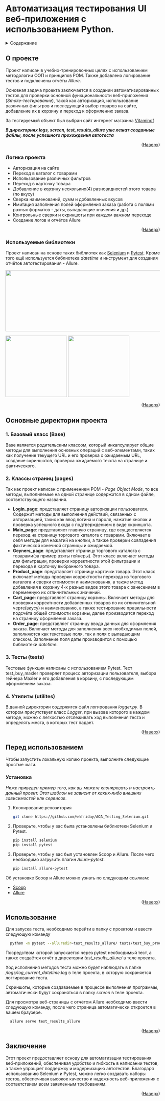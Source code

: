 
<a id="readme-top"></a>

# Автоматизация тестирования UI веб-приложения с использованием Python.







<!-- Содержание -->
<details>
  <summary>Содержание</summary>
  <ol>
    <li>
      <a href="#about-the-project">О проекте</a>
      <ul>
        <li><a href="#logic">Логика проекта</a></li>
        <li><a href="#built-with">Используемые библиотеки</a></li>
      </ul>
    </li>
    <li>
      <a href="#contains-project">Основные директории проекта</a>
      <ul>
        <li><a href="#base">Базовый класс (Base)</a></li>
        <li><a href="#pages">Классы страниц (pages)</a></li>
        <li><a href="#tests">Тесты (tests)</a></li>
        <li><a href="#util">Утилиты (utilites)</a></li>
      </ul>
    </li>
    <li>
      <a href="#getting-started">Перед использованием</a>
      <ul>
        <li><a href="#installation">Установка</a></li>
      </ul>
    </li>
    <li><a href="#usage">Использование</a></li>
    </li>
    <li><a href="#end">Заключение</a></li>
  </ol>
</details>



<!-- О ПРОЕКТЕ -->
## О проекте
<a id="about-the-project"></a>

Проект написан в учебно-тренировочных целях с использованием методологии OOП и принципов POM. Также добавлено логирование тестов и подключены отчёты *Allure*.

Основная задача проекта заключается в создании автоматизированных тестов для проверки основной функциональности веб-приложения (_Smoke-тестирование_), такой как авторизация, использование различных фильтров и последующий выбор товаров на сайте, добавление их в корзину и переход к оформлению заказа.

За тестируемый объект был выбран сайт интернет магазина [Vitaminof](https://vitaminof.ru/)

***В директориях logs, screen, test_results_allure уже лежат созданные файлы, после успешного прохождения автотеста***

<p align="right">(<a href="#readme-top">Наверх</a>)</p>

### Логика проекта
<a id="logic"></a> 

* Авторизация на сайте
* Переход в каталог с товарами
* Использование различных фильтров
* Переход в карточку товара
* Добавление в корзину нескольких(4) разновидностей этого товара (по вкусу)
* Сверка наименований, сумм и добавленных вкусов
* Имитация заполнения полей оформления заказа (работа с полями разных форматов - даты, выпадающие значения  и др.)
* Контрольные сверки и скриншоты при каждом важном переходе
* Создание логов и отчётов Allure


<p align="right">(<a href="#readme-top">Наверх</a>)</p>

### Используемые библиотеки
<a id="built-with"></a>


Проект написан на основе таких библиотек как [Selenium](https://www.selenium.dev/) и [Pytest](https://docs.pytest.org/en/stable/index.html). 
Кроме того ещё используется библиотека *datetime* и инструмент для создания отчётов автотестирования - Allure.

<img src="https://upload.wikimedia.org/wikipedia/commons/thumb/9/9f/Selenium_logo.svg/768px-Selenium_logo.svg.png" width="800" height="200">




<img src="https://upload.wikimedia.org/wikipedia/commons/thumb/b/ba/Pytest_logo.svg/900px-Pytest_logo.svg.png" width="200" height="200"> <img src="https://s3.eu-west-1.amazonaws.com/matrix.assets/7d6iut4zjwztrokzur1obe8jkvvw" width="200" height="200">





<p align="right">(<a href="#readme-top">Наверх</a>)</p>

## Основные директории проекта
<a id="contains-project"></a>

### 1. Базовый класс (Base)
<a id="base"></a>

Base является родительским классом, который инкапсулирует общие методы для выполнения основных операций с веб-элементами, таких как получение текущего URL и его проверка с ожидаемым URL, создание скриншотов, проверка ожидаемого текста на странице и фактического.

### 2. Классы страниц (pages)
<a id="pages"></a>

Так как проект написан с применением POM - _Page Object Mode_, то все методы, выполняемые на одной странице содержатся в одном файле, соответствующего названия.

* **Login_page**: представляет страницу авторизации пользователя. Содержит методы для выполнения действий, связанных с авторизацией, таких как ввод логина и пароля, нажатие кнопок и проверка успешного входа с подтверждением в виде скриншота.
* **Main_page**: представляет главную страницу, где осуществляется переход на страницу торгового каталога с товарами. Включает в себя методы для нажатий на кнопки, а также проверки совпадения фактической конечной страницы и ожидаемой.
* **Geyners_page**: представляет страницу торгового каталога с товарами(за пример взяты гейнеры).  Этот класс включает методы для фильтрации, проверки корректности этой фильтрации и перехода в карточку выбранного товара.
* **Product_page**: представляет страницу карточки товара. Этот класс включает методы проверки корректности перехода из торгового каталога и сверки стоимости и наименования, а также метод добавления в корзину 4-х разных видов этого товара с занесением в переменную их отличительных значений.
 * **Cart_page**: представляет страницу корзины.  Включает методы для проверки корректности добавленных товаров по их отличительной черте(вкусу) и наименованию, а также тестирование правильности подсчёта общей стоимости корзины, далее производится переход на страницу оформления заказа.
* **Order_page**: представляет страницу ввода данных для оформления заказа. Включает методы для заполнения всех необходимых полей, заполняются как текстовые поля, так и поля с выпадающим списком. Заполнение поля даты производится с помощью библиотеки _datetime_.

### 3. Тесты (tests)
<a id="tests"></a>

Тестовые функции написаны с использованием Pytest. Тест test_buy_maxler проверяет процесс авторизации пользователя, выбора гейнера Maxler и его добавления в корзину, с последующим оформлением заказа.

### 4. Утилиты (utilites)
<a id="util"></a>

В данной директории содержится файл логирования *logger.py*. В котором присутствует класс *Logger*, при вызове которого в каждом методе, можно с легкостью отслеживать ход выполнения теста и определять места, в которых тест падает.


<p align="right">(<a href="#readme-top">Наверх</a>)</p>


<!-- Перед использованием -->
## Перед использованием
<a id="getting-started"></a>

Чтобы запустить локальную копию проекта, выполните следующие простые шаги.


### Установка
<a id="installation"></a>

_Ниже приведен пример того, как вы можете клонировать и настроить данный проект. Этот шаблон не зависит от каких-либо внешних зависимостей или сервисов._

1. Клонирование репозитория
   ```sh
   git clone https://github.com/whfriday/AQA_Testing_Selenium.git
   ```
2. Проверьте, чтобы у вас была установлены библиотеки Selenium и Pytest.
   ```sh
   pip install selenium
   pip install pytest
   ```
3. Проверьте, чтобы у вас был установлен Scoop и Allure. После чего необходимо загрузить плагин *Allure-pytest*.
   ```sh
   pip install allure-pytest
   ```

Об установке Scoop и Allure можно узнать по следующим ссылкам:
* [Scoop](https://scoop.sh/)
* [Allure](https://allurereport.org/docs/install-for-windows/)


<p align="right">(<a href="#readme-top">Наверх</a>)</p>



<!-- Использование -->
## Использование
<a id="usage"></a>

Для запуска теста, необходимо перейти в папку с проектом и ввести следующую команду
 ```sh
   python -m pytest --alluredir=test_results_allure/ tests/test_buy_product.py
   ```
Посредством которой запускается через pytest необходимый тест, а также создаётся отчёт в директории *test_results_allure/* в теле проекта.

Ход исполнения методов теста можно будет наблюдать в папке */logs/log_current_datetime.log* в теле проекта, в которую сохраняется логгирование теста.

Скриншоты, которые создаваемые в процессе выполнения программы, автоматически будут сохраняться в папку _screen_ в теле проекта.



Для просмотра веб-страницы с отчётом Allure необходимо ввести следующую команду, после чего страница автоматически откроется в вашем браузере.
 ```sh
   allure serve test_results_allure
   ```


<p align="right">(<a href="#readme-top">Наверх</a>)</p>


## Заключение
<a id="end"></a>

Этот проект предоставляет основу для автоматизации тестирования веб-приложений, обеспечивая удобство и гибкость в написании тестов, а также упрощает поддержку и модернизацию автотестов. Благодаря использованию Selenium и Pytest, можно легко создавать наборы тестов, обеспечивая высокое качество и надежность веб-приложения с соответствием всем заявленным требованиям.

<p align="right">(<a href="#readme-top">Наверх</a>)</p>







